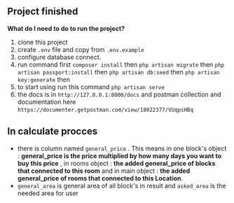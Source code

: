 ## Project finished

**What do I need to do to run the project?**

 1. clone this project 
 2. create `.env` file and copy from `.env.example`
 3. configure database connect.
 4. run command first `composer install` then `php artisan migrate`  then `php artisan passport:install` then `php artisan db:seed` then `php artisan key:generate` then 
 5. to start using run this command  `php artisan serve`
 6. the docs is in `http://127.0.0.1:8000/docs` and postman collection and documentation here `https://documenter.getpostman.com/view/18022377/VUqpsHBq`
 

## In calculate procces

 - there is column named `general_price` . This means in one block's object : **general_price is the price multiplied by how many days you want to buy this price** , in rooms object :  **the added general_price of blocks  that connected to this room** and in main object :  **the added general_price of rooms  that connected to this Location**.
 - `general_area` is general area of all block's in result and `asked_area` is the needed area for user
